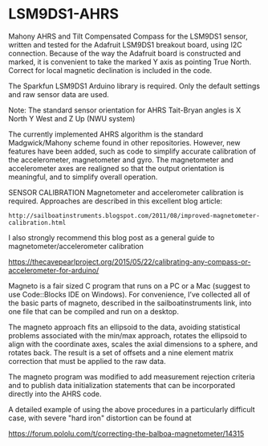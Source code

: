 # LSM9DS1-AHRS

Mahony AHRS and Tilt Compensated Compass for the LSM9DS1 sensor, written and tested for the Adafruit LSM9DS1 breakout board, using I2C connection.
Because of the way the Adafruit board is constructed and marked, it is convenient to take the marked Y axis as pointing True North.  Correct for local magnetic declination is included in the code.

The Sparkfun LSM9DS1 Arduino library is required. Only the default settings and raw sensor data are used.

Note: The standard sensor orientation for AHRS Tait-Bryan angles is X North Y West and Z Up (NWU system)

The currently implemented AHRS algorithm is the standard Madgwick/Mahony scheme found in other repositories. However, new features have been added, such as code to simplify accurate calibration of the accelerometer, magnetometer and gyro. The magnetometer and accelerometer axes are realigned so that the output orientation is meaningful, and to simplify overall operation. 

SENSOR CALIBRATION
Magnetometer and accelerometer calibration is required. Approaches are described in this excellent blog article:

    http://sailboatinstruments.blogspot.com/2011/08/improved-magnetometer-calibration.html 
    
I also strongly recommend this blog post as a general guide to magnetometer/accelerometer calibration

   https://thecavepearlproject.org/2015/05/22/calibrating-any-compass-or-accelerometer-for-arduino/

Magneto is a fair sized C program that runs on a PC or a Mac (suggest to use Code::Blocks IDE on Windows). For convenience, I’ve collected all of the basic parts of magneto, described in the sailboatinstruments link, into one file that can be compiled and run on a desktop.

The magneto approach fits an ellipsoid to the data, avoiding statistical problems associated with the min/max approach, rotates the ellipsoid to align with the coordinate axes, scales the axial dimensions to a sphere, and rotates back. The result is a set of offsets and a nine element matrix correction that must be applied to the raw data.

The magneto program was modified to add measurement rejection criteria and to publish data initialization statements that can be incorporated directly into the AHRS code. 

A detailed example of using the above procedures in a particularly difficult case, with severe "hard iron" distortion can be found at 

https://forum.pololu.com/t/correcting-the-balboa-magnetometer/14315
